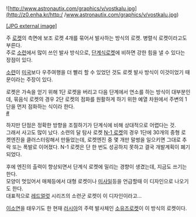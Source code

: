 ![http://www.astronautix.com/graphics/v/vostkalu.jpg](http://z0.enha.kr/http:/
/www.astronautix.com/graphics/v/vostkalu.jpg)

[[JPG external image]](http://www.astronautix.com/graphics/v/vostkalu.jpg)

주 [로켓](%EB%A1%9C%EC%BC%93.md)의 측면에 보조 로켓 4개를 묶어서 발사하는 방식의 로켓. 병렬식 로켓이라고도
부른다.  
주로 [소련](%EC%86%8C%EB%A0%A8.md)에서 많이 쓰인 발사 방식으로, [단계식로켓](%EB%8B%A8%EA%B3%84%EC%8B%9D%20%EB%A1%9C%EC%BC%93.md)에 비하면 강한 힘을 낼 수 있다는
장점이 있다.

[소련](%EC%86%8C%EB%A0%A8.md)이 [미국](%EB%AF%B8%EA%B5%AD.md)보다 우주여행을 더 빨리 할
수 있었던 것도 로켓 발사 방식이 이것이었기 때문이라는 주장이 있다.

로켓은 가속을 얻기 위해 1단 로켓을 버리고 다음 단계에서 연소를 하는 방식이 대부분인데, 묶음식 로켓의 경우 2단 로켓의 점화를 원활하게
하기 위한 예열 차원에서 주변의 1단을 먼저 점화하는 식이라 한다.  
[#](http://www.karischool.re.kr/news/sky/bsview.asp?no=766)

하지만 단점은 정확한 방향을 조절하기가 단계식에 비해 상대적으로 어렵다는 것.  
그래서 사고도 많이 났다. 소련의 달 탐사 로켓 [N-1 로켓](N-1%20%EB%A1%9C%EC%BC%93.md)의 경우 1단에
30개의 중형 로켓엔진을 클러스터링해서 만들었는데, 로켓엔진 중 몇 개만 말썽을 일으키면 그대로 추락 또는 폭발로 이어졌다. N-1 로켓은
단 한 번도 성공하지 못하고 결국 개발계획이 폐기되었다.

후에 엔진의 출력이 향상되면서 단계식 로켓에 밀리는 경향이 생겼는데, 지금도 쓰기는 한다.  
모양이 멋있어서 매체등에서 대형 로켓이나 [미사일](%EB%AF%B8%EC%82%AC%EC%9D%BC.md)등을 언급할때 이 디자인으로
나오기도 한다.  
대표적으로 [레드얼럿](%EB%A0%88%EB%93%9C%EC%96%BC%EB%9F%BF.md) 시리즈의 소련군 로켓이 이
디자인이라고...

[이소연](%EC%9D%B4%EC%86%8C%EC%97%B0.md)을 태우기도 한 현재
[러시아](%EB%9F%AC%EC%8B%9C%EC%95%84.md)의 주력 발사체인 [소유즈로켓](%EC%86%8C%EC%9C%A0%EC%A6%88%20%EB%A1%9C%EC%BC%93.md)이 이 방식의 로켓이다.

